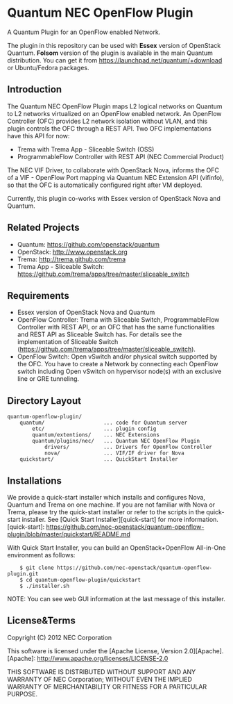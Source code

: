 Quantum NEC OpenFlow Plugin
===========================
A Quantum Plugin for an OpenFlow enabled Network.

The plugin in this repository can be used with **Essex** version of OpenStack Quantum.
**Folsom** version of the plugin is available in the main Quantum distribution.
You can get it from https://launchpad.net/quantum/+download or Ubuntu/Fedora packages.


Introduction
------------

The Quantum NEC OpenFlow Plugin maps L2 logical networks on Quantum to
L2 networks virtualized on an OpenFlow enabled network.
An OpenFlow Controller (OFC) provides L2 network isolation without VLAN,
and this plugin controls the OFC through a REST API.
Two OFC implementations have this API for now:

* Trema with Trema App - Sliceable Switch (OSS)
* ProgrammableFlow Controller with REST API (NEC Commercial Product)

The NEC VIF Driver, to collaborate with OpenStack Nova, informs the OFC
of a VIF - OpenFlow Port mapping via Quantum NEC Extension API (vifinfo),
so that the OFC is automatically configured right after VM deployed.

Currently, this plugin co-works with Essex version of OpenStack Nova
and Quantum.


Related Projects
----------------

* Quantum: https://github.com/openstack/quantum
* OpenStack: http://www.openstack.org
* Trema: http://trema.github.com/trema
* Trema App - Sliceable Switch:
  https://github.com/trema/apps/tree/master/sliceable_switch



Requirements
------------

* Essex version of OpenStack Nova and Quantum
* OpenFlow Controller: Trema with Sliceable Switch,
  ProgrammableFlow Controller with REST API, or an OFC that
  has the same functionalities and REST API as Sliceable Switch has.
  For details see the implementation of Sliceable Switch
  (https://github.com/trema/apps/tree/master/sliceable_switch).
* OpenFlow Switch: Open vSwitch and/or physical switch supported by the OFC.
  You have to create a Network by connecting each OpenFlow switch including
  Open vSwitch on hypervisor node(s) with an exclusive line or GRE tunneling.


Directory Layout
----------------

    quantum-openflow-plugin/
        quantum/                   ... code for Quantum server
            etc/                   ... plugin config
            quantum/extentions/    ... NEC Extensions
            quantum/plugins/nec/   ... Quantum NEC OpenFlow Plugin
                drivers/           ... Drivers for OpenFlow Controller
                nova/              ... VIF/IF driver for Nova
        quickstart/                ... QuickStart Installer


Installations
-------------

We provide a quick-start installer which installs and configures Nova,
Quantum and Trema on one machine.  If you are not familiar with Nova or Trema,
please try the quick-start installer or refer to the scripts in the quick-start
installer.
See [Quick Start Installer][quick-start] for more information.
[quick-start]: https://github.com/nec-openstack/quantum-openflow-plugin/blob/master/quickstart/README.md

With Quick Start Installer, you can build an OpenStack+OpenFlow All-in-One environment
as follows:

        $ git clone https://github.com/nec-openstack/quantum-openflow-plugin.git
        $ cd quantum-openflow-plugin/quickstart
        $ ./installer.sh

NOTE: You can see web GUI information at the last message of this installer.


License&Terms
-------------

Copyright (C) 2012 NEC Corporation

This software is licensed under the [Apache License, Version 2.0][Apache].
[Apache]: http://www.apache.org/licenses/LICENSE-2.0

THIS SOFTWARE IS DISTRIBUTED WITHOUT SUPPORT AND ANY WARRANTY OF
NEC Corporation; WITHOUT EVEN THE IMPLIED WARRANTY OF MERCHANTABILITY OR
FITNESS FOR A PARTICULAR PURPOSE.
